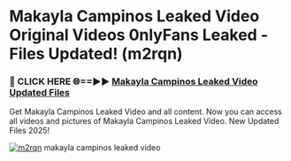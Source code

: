 # Makayla Campinos Leaked Video Original Videos 0nlyFans Leaked - Files Updated! (m2rqn)

<h3>🔴 CLICK HERE 🌐==►► <a href="https://tinyurl.com/x26r9saj" rel="nofollow">Makayla Campinos Leaked Video Updated Files</a></h3>

Get Makayla Campinos Leaked Video and all content. Now you can access all videos and pictures of Makayla Campinos Leaked Video. New Updated Files 2025!

[![m2rqn](https://i.imgur.com/LkgZPqh.gif)](https://tinyurl.com/x26r9saj)
makayla campinos leaked video